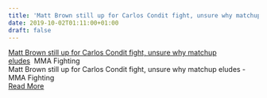 ```yaml
---
title: 'Matt Brown still up for Carlos Condit fight, unsure why matchup eludes - MMA Fighting'
date: 2019-10-02T01:11:00+01:00
draft: false
---
```


[Matt Brown still up for Carlos Condit fight, unsure why matchup eludes](https://www.mmafighting.com/2019/10/1/20882451/matt-brown-isnt-sure-why-carlos-condit-fight-hasnt-happened-but-hes-still-interested)  MMA Fighting  
Matt Brown still up for Carlos Condit fight, unsure why matchup eludes - MMA Fighting  
[Read More](https://www.mmafighting.com/2019/10/1/20882451/matt-brown-isnt-sure-why-carlos-condit-fight-hasnt-happened-but-hes-still-interested)